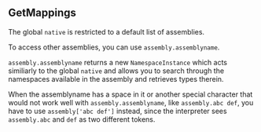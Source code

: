 ## GetMappings


The global `native` is restricted to a default list of assemblies.

To access other assemblies, you can use `assembly.assemblyname`.

`assembly.assemblyname` returns a new `NamespaceInstance` which acts similiarly to the global `native`
and allows you to search through the namespaces available in the assembly and retrieves
types therein.

When the assemblyname has a space in it or another special character that would not work
well with `assembly.assemblyname`, like `assembly.abc def`, you have to use
`assembly['abc def']` instead, since the interpreter sees `assembly.abc` and `def` as two
different tokens.



